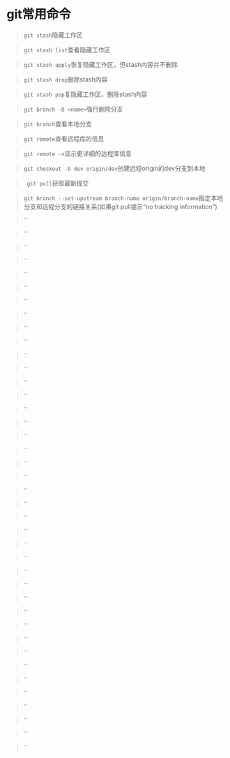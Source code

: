 # git常用命令

> `git stash`隐藏工作区

> `git stash list`查看隐藏工作区

> `git stash apply`恢复隐藏工作区，但stash内容并不删除

> `git stash drop`删除stash内容

> `git stash pop`复隐藏工作区，删除stash内容

> `git branch -D <name>`强行删除分支

> `git branch`查看本地分支

> `git remote`查看远程库的信息

> `git remote -v`显示更详细的远程库信息

> `git checkout -b dev origin/dev`创建远程origin的dev分支到本地

> ` git pull`获取最新提交

> `git branch --set-upstream branch-name origin/branch-name`指定本地分支和远程分支的链接关系(如果git pull提示“no tracking information”)

> ``

> ``

> ``

> ``

> ``

> ``

> ``

> ``

> ``

> ``

> ``

> ``

> ``

> ``

> ``

> ``

> ``

> ``

> ``

> ``

> ``

> ``

> ``

> ``

> ``

> ``

> ``

> ``

> ``

> ``

> ``

> ``

> ``

> ``

> ``

> ``

> ``

> ``

> ``

> ``
